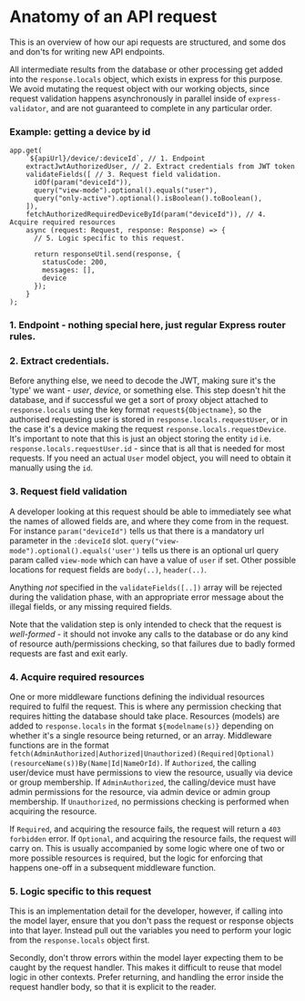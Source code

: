 # Anatomy of an API request

This is an overview of how our api requests are structured, and some dos and don'ts for writing new API endpoints.

All intermediate results from the database or other processing get added into the `response.locals` object, which exists in express for this purpose.
We avoid mutating the request object with our working objects, since request validation happens asynchronously in parallel inside of `express-validator`,
and are not guaranteed to complete in any particular order.

### Example: getting a device by id
```
app.get(
    `${apiUrl}/device/:deviceId`, // 1. Endpoint
    extractJwtAuthorizedUser, // 2. Extract credentials from JWT token
    validateFields([ // 3. Request field validation.
      idOf(param("deviceId")),
      query("view-mode").optional().equals("user"),
      query("only-active").optional().isBoolean().toBoolean(),
    ]),
    fetchAuthorizedRequiredDeviceById(param("deviceId")), // 4. Acquire required resources
    async (request: Request, response: Response) => {
      // 5. Logic specific to this request.
       
      return responseUtil.send(response, {
        statusCode: 200,
        messages: [],
        device
      });
    }
);
```
### 1. Endpoint - nothing special here, just regular Express router rules.

### 2. Extract credentials.
Before anything else, we need to decode the JWT, making sure it's the 'type' we want - _user_, _device_, or something else.
This step doesn't hit the database, and if successful we get a sort of proxy object attached to `response.locals` using the key format `request${Objectname}`,
so the authorised requesting user is stored in `response.locals.requestUser`, or in the case it's a device making the request `response.locals.requestDevice`.
It's important to note that this is just an object storing the entity `id` i.e. `response.locals.requestUser.id` - since that is all that is needed for most
requests.  If you need an actual `User` model object, you will need to obtain it manually using the `id`.

### 3. Request field validation
A developer looking at this request should be able to immediately see what the names of allowed fields are, and where they come from in the request.
For instance `param("deviceId")` tells us that there is a mandatory url parameter in the `:deviceId` slot.
`query("view-mode").optional().equals('user')` tells us there is an optional url query param called `view-mode` which can have a value of `user` if set.
Other possible locations for request fields are `body(..)`, `header(..)`.

Anything *not* specified in the `validateFields([..])` array will be rejected during the validation phase, with an appropriate error message about the illegal fields, or any missing required fields.

Note that the validation step is only intended to check that the request is *well-formed* - it should not invoke any calls to the database or do any kind of resource auth/permissions checking, so that failures due to badly formed requests are fast and exit early.

### 4. Acquire required resources

One or more middleware functions defining the individual resources required to fulfil the request.
This is where any permission checking that requires hitting the database should take place.
Resources (models) are added to `response.locals` in the format `${modelname(s)}` depending on whether it's a single resource being returned, or an array.
Middleware functions are in the format `fetch(AdminAuthorized|Authorized|Unauthorized)(Required|Optional)(resourceName(s))By(Name|Id|NameOrId)`.
If `Authorized`, the calling user/device must have permissions to view the resource, usually via device or group membership.
If `AdminAuthorized`, the calling/device must have admin permissions for the resource, via admin device or admin group membership.
If `Unauthorized`, no permissions checking is performed when acquiring the resource.

If `Required`, and acquiring the resource fails, the request will return a `403 forbidden` error.
If `Optional`, and acquiring the resource fails, the request will carry on.  This is usually accompanied by some logic where one of two or more possible resources is required, but the logic for enforcing that happens one-off in a subsequent middleware function.

### 5. Logic specific to this request
This is an implementation detail for the developer, however, if calling into the model layer, ensure that you don't pass the request or response objects into that layer.
Instead pull out the variables you need to perform your logic from the `response.locals` object first.

Secondly, don't throw errors within the model layer expecting them to be caught by the request handler.  This makes it difficult to reuse that model logic in other contexts.
Prefer returning, and handling the error inside the request handler body, so that it is explicit to the reader.
